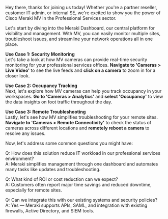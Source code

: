 Hey there, thanks for joining us today! Whether you're a partner reseller, customer IT admin, or internal SE, we're excited to show you the power of Cisco Meraki MV in the Professional Services sector.

Let's start by diving into the Meraki Dashboard, our central platform for visibility and management. With MV, you can easily monitor multiple sites, troubleshoot issues, and streamline your network operations all in one place.

**Use Case 1: Security Monitoring**  
Let's take a look at how MV cameras can provide real-time security monitoring for your professional services offices. **Navigate to 'Cameras > Live Video'** to see the live feeds and **click on a camera** to zoom in for a closer look.

**Use Case 2: Occupancy Tracking**  
Next, let's explore how MV cameras can help you track occupancy in your workspaces. **Go to 'Cameras > Analytics'** and **select 'Occupancy'** to view the data insights on foot traffic throughout the day.

**Use Case 3: Remote Troubleshooting**  
Lastly, let's see how MV simplifies troubleshooting for your remote sites. **Navigate to 'Cameras > Remote Connectivity'** to check the status of cameras across different locations and **remotely reboot a camera** to resolve any issues.

Now, let's address some common questions you might have:

Q: How does this solution reduce IT workload in our professional services environment?  
A: Meraki simplifies management through one dashboard and automates many tasks like updates and troubleshooting.

Q: What kind of ROI or cost reduction can we expect?  
A: Customers often report major time savings and reduced downtime, especially for remote sites.

Q: Can we integrate this with our existing systems and security policies?  
A: Yes — Meraki supports APIs, SAML, and integration with existing firewalls, Active Directory, and SIEM tools.